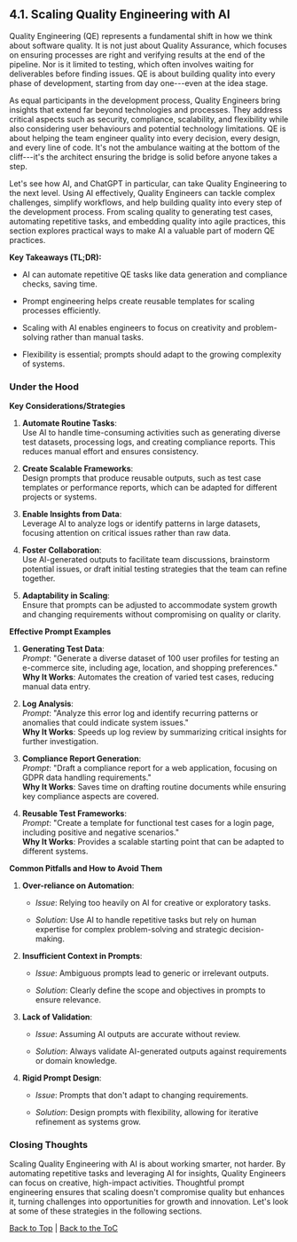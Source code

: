 <a name="top"></a>

## 4.1. Scaling Quality Engineering with AI

Quality Engineering (QE) represents a fundamental shift in how we think
about software quality. It is not just about Quality Assurance, which
focuses on ensuring processes are right and verifying results at the end
of the pipeline. Nor is it limited to testing, which often involves
waiting for deliverables before finding issues. QE is about building
quality into every phase of development, starting from day one---even at
the idea stage.

As equal participants in the development process, Quality Engineers
bring insights that extend far beyond technologies and processes. They
address critical aspects such as security, compliance, scalability, and
flexibility while also considering user behaviours and potential
technology limitations. QE is about helping the team engineer quality
into every decision, every design, and every line of code. It's not the
ambulance waiting at the bottom of the cliff---it's the architect
ensuring the bridge is solid before anyone takes a step.

Let's see how AI, and ChatGPT in particular, can take Quality
Engineering to the next level. Using AI effectively, Quality Engineers
can tackle complex challenges, simplify workflows, and help building
quality into every step of the development process. From scaling quality
to generating test cases, automating repetitive tasks, and embedding
quality into agile practices, this section explores practical ways to
make AI a valuable part of modern QE practices.

**Key Takeaways (TL;DR):**

-   AI can automate repetitive QE tasks like data generation and
    compliance checks, saving time.

-   Prompt engineering helps create reusable templates for scaling
    processes efficiently.

-   Scaling with AI enables engineers to focus on creativity and
    problem-solving rather than manual tasks.

-   Flexibility is essential; prompts should adapt to the growing
    complexity of systems.

### Under the Hood

**Key Considerations/Strategies**

1.  **Automate Routine Tasks**:\
    Use AI to handle time-consuming activities such as generating
    diverse test datasets, processing logs, and creating compliance
    reports. This reduces manual effort and ensures consistency.

2.  **Create Scalable Frameworks**:\
    Design prompts that produce reusable outputs, such as test case
    templates or performance reports, which can be adapted for different
    projects or systems.

3.  **Enable Insights from Data**:\
    Leverage AI to analyze logs or identify patterns in large datasets,
    focusing attention on critical issues rather than raw data.

4.  **Foster Collaboration**:\
    Use AI-generated outputs to facilitate team discussions, brainstorm
    potential issues, or draft initial testing strategies that the team
    can refine together.

5.  **Adaptability in Scaling**:\
    Ensure that prompts can be adjusted to accommodate system growth and
    changing requirements without compromising on quality or clarity.

**Effective Prompt Examples**

1.  **Generating Test Data**:\
    *Prompt*: "Generate a diverse dataset of 100 user profiles for
    testing an e-commerce site, including age, location, and shopping
    preferences."\
    **Why It Works**: Automates the creation of varied test cases,
    reducing manual data entry.

2.  **Log Analysis**:\
    *Prompt*: "Analyze this error log and identify recurring patterns or
    anomalies that could indicate system issues."\
    **Why It Works**: Speeds up log review by summarizing critical
    insights for further investigation.

3.  **Compliance Report Generation**:\
    *Prompt*: "Draft a compliance report for a web application, focusing
    on GDPR data handling requirements."\
    **Why It Works**: Saves time on drafting routine documents while
    ensuring key compliance aspects are covered.

4.  **Reusable Test Frameworks**:\
    *Prompt*: "Create a template for functional test cases for a login
    page, including positive and negative scenarios."\
    **Why It Works**: Provides a scalable starting point that can be
    adapted to different systems.

**Common Pitfalls and How to Avoid Them**

1.  **Over-reliance on Automation**:

    -   *Issue*: Relying too heavily on AI for creative or exploratory
        tasks.

    -   *Solution*: Use AI to handle repetitive tasks but rely on human
        expertise for complex problem-solving and strategic
        decision-making.

2.  **Insufficient Context in Prompts**:

    -   *Issue*: Ambiguous prompts lead to generic or irrelevant
        outputs.

    -   *Solution*: Clearly define the scope and objectives in prompts
        to ensure relevance.

3.  **Lack of Validation**:

    -   *Issue*: Assuming AI outputs are accurate without review.

    -   *Solution*: Always validate AI-generated outputs against
        requirements or domain knowledge.

4.  **Rigid Prompt Design**:

    -   *Issue*: Prompts that don't adapt to changing requirements.

    -   *Solution*: Design prompts with flexibility, allowing for
        iterative refinement as systems grow.

### Closing Thoughts

Scaling Quality Engineering with AI is about working smarter, not
harder. By automating repetitive tasks and leveraging AI for insights,
Quality Engineers can focus on creative, high-impact activities.
Thoughtful prompt engineering ensures that scaling doesn't compromise
quality but enhances it, turning challenges into opportunities for
growth and innovation. Let's look at some of these strategies in the
following sections.

[Back to Top](#top) | [Back to the ToC](../ReadMe.md)